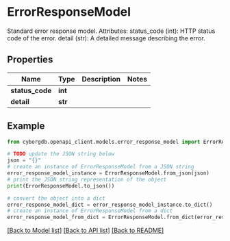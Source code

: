 # ErrorResponseModel

Standard error response model.  Attributes:     status_code (int): HTTP status code of the error.     detail (str): A detailed message describing the error.

## Properties

Name | Type | Description | Notes
------------ | ------------- | ------------- | -------------
**status_code** | **int** |  | 
**detail** | **str** |  | 

## Example

```python
from cyborgdb.openapi_client.models.error_response_model import ErrorResponseModel

# TODO update the JSON string below
json = "{}"
# create an instance of ErrorResponseModel from a JSON string
error_response_model_instance = ErrorResponseModel.from_json(json)
# print the JSON string representation of the object
print(ErrorResponseModel.to_json())

# convert the object into a dict
error_response_model_dict = error_response_model_instance.to_dict()
# create an instance of ErrorResponseModel from a dict
error_response_model_from_dict = ErrorResponseModel.from_dict(error_response_model_dict)
```
[[Back to Model list]](../README.md#documentation-for-models) [[Back to API list]](../README.md#documentation-for-api-endpoints) [[Back to README]](../README.md)


